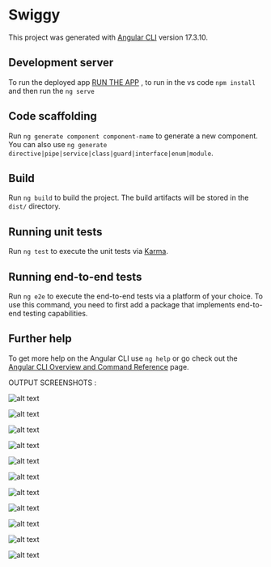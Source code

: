 # Swiggy

This project was generated with [Angular CLI](https://github.com/angular/angular-cli) version 17.3.10.

## Development server

To run the deployed app  [RUN THE APP](https://swiggy-asg-me.vercel.app/) , to run in the vs code `npm install` and then run the `ng serve`

## Code scaffolding

Run `ng generate component component-name` to generate a new component. You can also use `ng generate directive|pipe|service|class|guard|interface|enum|module`.

## Build

Run `ng build` to build the project. The build artifacts will be stored in the `dist/` directory.

## Running unit tests

Run `ng test` to execute the unit tests via [Karma](https://karma-runner.github.io).

## Running end-to-end tests

Run `ng e2e` to execute the end-to-end tests via a platform of your choice. To use this command, you need to first add a package that implements end-to-end testing capabilities.

## Further help

To get more help on the Angular CLI use `ng help` or go check out the [Angular CLI Overview and Command Reference](https://angular.io/cli) page.


OUTPUT SCREENSHOTS :

![alt text](image.png)

![alt text](image-1.png)

![alt text](image-2.png)

![alt text](image-3.png)

![alt text](image-5.png)

![alt text](image-4.png)


![alt text](image-6.png)

![alt text](image-7.png)

![alt text](image-8.png)

![alt text](image-9.png)

![alt text](image-10.png)


